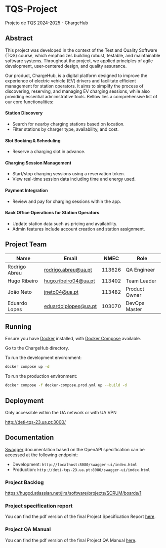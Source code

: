# TQS-Project
Projeto de TQS 2024-2025 - ChargeHub

## Abstract

This project was developed in the context of the Test and Quality Software (TQS) course, which emphasizes building robust, testable, and maintainable software systems. Throughout the project, we applied principles of agile development, user-centered design, and quality assurance.

Our product, ChargeHub, is a digital platform designed to improve the experience of electric vehicle (EV) drivers and facilitate efficient management for station operators. It aims to simplify the process of discovering, reserving, and managing EV charging sessions, while also providing essential administrative tools. Bellow lies a comprehensive list of our core functionalities:

#### Station Discovery
- Search for nearby charging stations based on location.
- Filter stations by charger type, availability, and cost.

#### Slot Booking & Scheduling
- Reserve a charging slot in advance.

#### Charging Session Management
- Start/stop charging sessions using a reservation token.
- View real-time session data including time and energy used.

#### Payment Integration
- Review and pay for charging sessions within the app.

#### Back Office Operations for Station Operators
- Update station data such as pricing and availability.
- Admin features include account creation and station assignment.

## Project Team

| Name | Email | NMEC | Role |
| ---- | ----- | ---- | ---- |
| Rodrigo Abreu | rodrigo.abreu@ua.pt | 113626 | QA Engineer |
| Hugo Ribeiro | hugo.ribeiro04@ua.pt | 113402​ | Team Leader |
| João Neto | jneto04@ua.pt | 113482 | Product Owner |
| Eduardo Lopes | eduardolplopes@ua.pt | 103070 | DevOps Master |

## Running 

Ensure you have [Docker]([https://](https://www.docker.com/)) installed, with [Docker Compose]([https://](https://docs.docker.com/compose/)) available.

Go to the ChargeHub directory.

To run the development environment:

```bash
docker compose up -d
```

To run the production environment:

```bash
docker compose -f docker-compose.prod.yml up --build -d
```

## Deployment

Only accessible within the UA network or with UA VPN

http://deti-tqs-23.ua.pt:3000/

## Documentation

[Swagger]([https://](https://swagger.io/)) documentation based on the OpenAPI specification can be accessed at the following endpoint:

- Development: `http://localhost:8080/swagger-ui/index.html`
- Production: `http://deti-tqs-23.ua.pt:8080/swagger-ui/index.html`

### Project Backlog

https://hugod.atlassian.net/jira/software/projects/SCRUM/boards/1


### Project specification report

You can find the pdf version of the final Project Specification Report [here](<reports/TQS Product Specification Report.pdf>).

### Project QA Manual

You can find the pdf version of the final Project QA Manual [here](<reports/QA - Manual.pdf>).